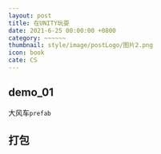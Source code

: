 ```yaml
---
layout: post
title: 在UNITY玩耍
date: 2021-6-25 00:00:00 +0800
category: ~~~~~~
thumbnail: style/image/postLogo/图片2.png
icon: book
cate: CS
---
```



## demo_01

大风车`prefab`





## 打包








